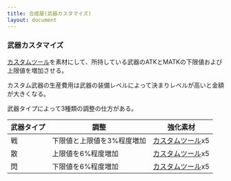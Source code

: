 ```yaml
---
title: 合成屋(武器カスタマイズ)
layout: document
---
```

### 武器カスタマイズ

[カスタムツール](カスタムツール)を素材にして、所持している武器のATKとMATKの下限値および上限値を増加させる。

カスタム武器の生産費用は武器の装備レベルによって決まりレベルが高いと金額が大きくなる。

武器タイプによって3種類の調整の仕方がある。

|武器タイプ|調整|強化素材|
|---|---|---|
|戦|下限値と上限値を3%程度増加|[カスタムツール](カスタムツール)x5|
|散|上限値を6%程度増加|[カスタムツール](カスタムツール)x5|
|閃|下限値を6%程度増加|[カスタムツール](カスタムツール)x5|

